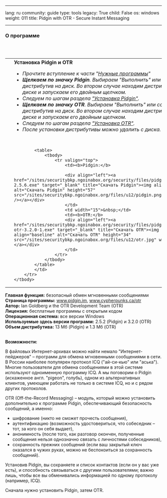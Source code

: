 

---

lang: ru
community: guide
type: tools
legacy: True
child: False
os: windows
weight: 011
title: Pidgin with OTR - Secure Instant Messaging

---

<h3>О программе</h3>

<p>&nbsp;</p>

<table align="right" border="0" cellpadding="5" width="300">
	<tbody>
		<tr>
			<td width="5">&nbsp;</td>
			<td><b>Установка Pidgin и OTR</b>
			<ul>
				<li><i>Прочтите вступление к части "<a href="/handsonguides">Нужные программы</a>"</i></li>
				<li><i><b>Щелкаем по значку Pidgin</b>. Выбираем "Выполнить" или сохраняем дистрибутив на диск. Во втором случае находим дистрибутив на диске и запускаем его двойным щелчком.</i></li>
				<li><i>Следуем по шагам раздела <a href="/ru/using_pidgin">"Установка Pidgin"</a>.</i></li>
				<li><i><b>Щелкаем по значку OTR</b>. Выбираем "Выполнить" или сохраняем дистрибутив на диск. Во втором случае находим дистрибутив на диске и запускаем его двойным щелчком.</i></li>
				<li><i>Следуем по шагам раздела <a href="/ru/pidgin_securechat">"Установка OTR"</a>.</i></li>
				<li><i>После установки дистрибутивы можно удалить с диска.</i></li>
			</ul>
			&nbsp;

			<table>
				<tbody>
					<tr valign="top">
						<td><b>Pidgin:</b>

						<div align="left"><a href="/sites/securitybkp.ngoinabox.org/security/files/pidginotr/pidgin-2.5.6.exe" target="_blank" title="Скачать Pidgin"><img align="baseline" alt="Скачать Pidgin" height="57" src="/sites/securitybkp.ngoinabox.org/files/u12/pidgin.png" width="56" /></a></div>
						</td>
						<td width="15">&nbsp;</td>
						<td><b>OTR:</b>
						<div align="left"><a href="/sites/securitybkp.ngoinabox.org/security/files/pidginotr/pidgin-otr-3.2.0-1.exe" target="_blank" title="Скачать OTR"><img align="baseline" alt="Скачать OTR" height="34" src="/sites/securitybkp.ngoinabox.org/files/u12/otr.jpg" width="179" /></a></div>
						</td>
					</tr>
				</tbody>
			</table>
			</td>
		</tr>
	</tbody>
</table>

<p><b>Главная функция:</b> безопасный обмен мгновенными сообщениями<br />
<b>Страница программы:</b> <a class="ext-link" href="http://pidgin.im/">www.pidgin.im</a>, <a class="ext-link" href="http://www.cypherpunks.ca/otr">www.cypherpunks.ca/otr</a><br />
<b>Автор:</b> Ian Goldberg и the OTR Development Team (OTR)<br />
<b>Лицензия:</b> бесплатные программы с открытым кодом<br />
<b>Операционная система:</b> все версии Windows<br />
<b>Используемые здесь версии программ:</b> 2.5.2 (Pidgin) и 3.2.0 (OTR)<br />
<b>Объем дистрибутива:</b> 13 Мб (Pidgin) и 1.3 Мб (OTR)</p>

<p><br />
<b>Возможности:</b></p>

<p>В файловых Интернет-архивах можно найти немало "Интернет-пейджеров" – программ для обмена мгновенными сообщениями в сети. В России наиболее популярен протокол ICQ ("ай-си-кью" или "аська"). Многие пользователи для обмена сообщениями в этой системе используют одноименную программу ICQ. А мы поговорим о Pidgin (искаженное англ. "pigeon", голубь), одном из альтернативных клиентов, умеющем работать не только в системе ICQ, но и с рядом других протоколов.</p>

<p>OTR (Off-the-Record Messaging) – модуль, который можно установить дополнительно к программе Pidgin, обеспечивающий безопасность сообщений, а именно:</p>

<ul>
	<li>шифрование (никто не сможет прочесть сообщения),</li>
	<li>аутентификацию (возможность удостовериться, что собеседник – тот, за кого он себя выдает),</li>
	<li>анонимность (после того, как разговор окончен, полученные сообщения нельзя однозначно связать с личностями собеседников),</li>
	<li>сохранность прежних сообщений (если ваш закрытый ключ оказался в чужих руках, можно не беспокоиться за сохранность сообщений).</li>
</ul>

<p>Установив Pidgin, вы сохраняете и список контактов (если он у вас уже есть), и способность связываться с другими пользователями; важно лишь, чтобы все вы обменивались информацией по одному протоколу (например, ICQ).</p>

<p>Сначала нужно установить Pidgin, затем OTR.</p>


